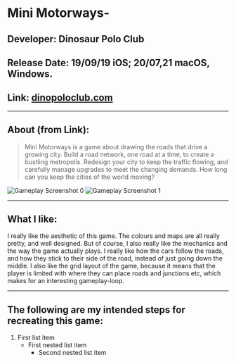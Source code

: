 
# Mini Motorways-
## Developer: Dinosaur Polo Club
## Release Date: 19/09/19 iOS; 20/07,21 macOS, Windows.
## Link: [dinopoloclub.com](https://dinopoloclub.com/games/mini-motorways/)

-----
## About (from Link):
> Mini Motorways is a game about drawing the roads that drive a growing city. Build a road network, one road at a time, to create a bustling metropolis. Redesign your city to keep the traffic flowing, and carefully manage upgrades to meet the changing demands. How long can you keep the cities of the world moving?

![Gameplay Screenshot 0](https://dinopoloclub.com/wp-content/uploads/2021/07/MiniMotorways_image_04-scaled.jpg)
![Gameplay Screenshot 1](https://dinopoloclub.com/wp-content/uploads/2021/07/MiniMotorways_image_03-scaled.jpg)

-----
## What I like:
I really like the aesthetic of this game. The colours and maps are all really pretty, and well designed. But of course, I also really like the mechanics and the way the game actually plays. I really like how the cars follow the roads, and how they stick to their side of the road, instead of just going down the middle. I also like the grid layout of the game, because it means that the player is limited with where they can place roads and junctions etc, which makes for an interesting gameplay-loop. 

-----
## The following are my intended steps for recreating this game:
1. First list item
   - First nested list item
     - Second nested list item